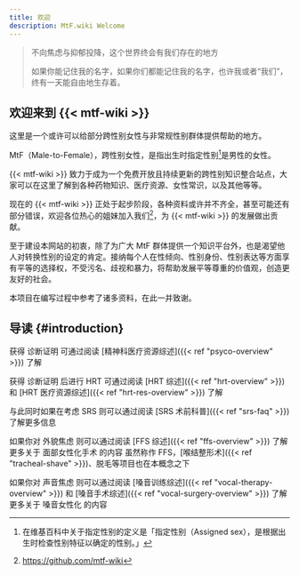 ```yaml
---
title: 欢迎
description: MtF.wiki Welcome
---
```


> 不向焦虑与抑郁投降，这个世界终会有我们存在的地方
>
> 如果你能记住我的名字，如果你们都能记住我的名字，也许我或者“我们”，终有一天能自由地生存着。

## 欢迎来到 {{< mtf-wiki >}}

这里是一个或许可以给部分跨性别女性与非常规性别群体提供帮助的地方。

MtF（Male-to-Female），跨性别女性，是指出生时指定性别[^1]是男性的女性。

{{< mtf-wiki >}} 致力于成为一个免费开放且持续更新的跨性别知识整合站点，大家可以在这里了解到各种药物知识、医疗资源、女性常识，以及其他等等。

现在的 {{< mtf-wiki >}} 正处于起步阶段，各种资料或许并不齐全，甚至可能还有部分错误，欢迎各位热心的姐妹加入我们[^2]，为 {{< mtf-wiki >}} 的发展做出贡献。

至于建设本网站的初衷，除了为广大 MtF 群体提供一个知识平台外，也是渴望他人对转换性别的设定的肯定。接纳每个人在性倾向、性别身份、性别表达等方面享有平等的选择权，不受污名、歧视和暴力，将帮助发展平等尊重的价值观，创造更友好的社会。

本项目在编写过程中参考了诸多资料，在此一并致谢。

## 导读 {#introduction}

获得 诊断证明 可通过阅读 [精神科医疗资源综述]({{< ref "psyco-overview" >}}) 了解

获得 诊断证明 后进行 HRT 可通过阅读 [HRT 综述]({{< ref "hrt-overview" >}}) 和 [HRT 医疗资源综述]({{< ref "hrt-res-overview" >}}) 了解

与此同时如果在考虑 SRS 则可以通过阅读 [SRS 术前科普]({{< ref "srs-faq" >}}) 了解更多信息

如果你对 外貌焦虑 则可以通过阅读 [FFS 综述]({{< ref "ffs-overview" >}}) 了解更多关于 面部女性化手术 的内容
虽然称作 FFS，[喉结整形术]({{< ref "tracheal-shave" >}})、脱毛等项目也在本概念之下

如果你对 声音焦虑 则可以通过阅读 [嗓音训练综述]({{< ref "vocal-therapy-overview" >}}) 和 [嗓音手术综述]({{< ref "vocal-surgery-overview" >}}) 了解更多关于 嗓音女性化 的内容

[^1]: 在维基百科中关于指定性别的定义是「指定性别（Assigned sex），是根据出生时检查性别特征以确定的性别。」
[^2]: <https://github.com/mtf-wiki>
